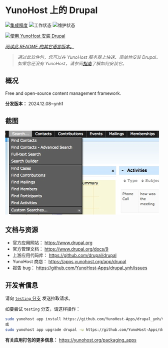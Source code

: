 <!--
注意：此 README 由 <https://github.com/YunoHost/apps/tree/master/tools/readme_generator> 自动生成
请勿手动编辑。
-->

# YunoHost 上的 Drupal

[![集成程度](https://apps.yunohost.org/badge/integration/drupal)](https://ci-apps.yunohost.org/ci/apps/drupal/)
![工作状态](https://apps.yunohost.org/badge/state/drupal)
![维护状态](https://apps.yunohost.org/badge/maintained/drupal)

[![使用 YunoHost 安装 Drupal](https://install-app.yunohost.org/install-with-yunohost.svg)](https://install-app.yunohost.org/?app=drupal)

*[阅读此 README 的其它语言版本。](./ALL_README.md)*

> *通过此软件包，您可以在 YunoHost 服务器上快速、简单地安装 Drupal。*  
> *如果您还没有 YunoHost，请参阅[指南](https://yunohost.org/install)了解如何安装它。*

## 概况

Free and open-source content management framework.

**分发版本：** 2024.12.08~ynh1

## 截图

![Drupal 的截图](./doc/screenshots/screenshot.png)

## 文档与资源

- 官方应用网站： <https://www.drupal.org>
- 官方管理文档： <https://www.drupal.org/docs/9>
- 上游应用代码库： <https://github.com/drupal/drupal>
- YunoHost 商店： <https://apps.yunohost.org/app/drupal>
- 报告 bug： <https://github.com/YunoHost-Apps/drupal_ynh/issues>

## 开发者信息

请向 [`testing` 分支](https://github.com/YunoHost-Apps/drupal_ynh/tree/testing) 发送拉取请求。

如要尝试 `testing` 分支，请这样操作：

```bash
sudo yunohost app install https://github.com/YunoHost-Apps/drupal_ynh/tree/testing --debug
或
sudo yunohost app upgrade drupal -u https://github.com/YunoHost-Apps/drupal_ynh/tree/testing --debug
```

**有关应用打包的更多信息：** <https://yunohost.org/packaging_apps>

